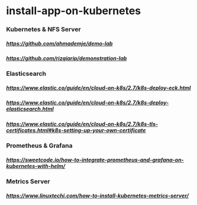 # install-app-on-kubernetes

### Kubernetes & NFS Server
##### https://github.com/ahmademje/demo-lab
##### https://github.com/rizqiarip/demonstration-lab

### Elasticsearch
##### https://www.elastic.co/guide/en/cloud-on-k8s/2.7/k8s-deploy-eck.html
##### https://www.elastic.co/guide/en/cloud-on-k8s/2.7/k8s-deploy-elasticsearch.html
##### https://www.elastic.co/guide/en/cloud-on-k8s/2.7/k8s-tls-certificates.html#k8s-setting-up-your-own-certificate

### Prometheus & Grafana
##### https://sweetcode.io/how-to-integrate-prometheus-and-grafana-on-kubernetes-with-helm/

### Metrics Server
##### https://www.linuxtechi.com/how-to-install-kubernetes-metrics-server/
